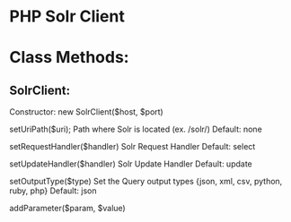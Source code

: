 PHP Solr Client
===============

Class Methods:
==============

  SolrClient:
  -----------
  Constructor:
  new SolrClient($host, $port)
  
  setUriPath($uri);
    Path where Solr is located (ex. /solr/)
    Default: none
    
  setRequestHandler($handler)
    Solr Request Handler
    Default: select
    
  setUpdateHandler($handler)
    Solr Update Handler
    Default: update
    
  setOutputType($type)
    Set the Query output types {json, xml, csv, python, ruby, php}
    Default: json
    
  addParameter($param, $value)
    
